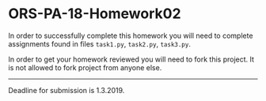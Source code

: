 # ORS-PA-18-Homework02
In order to successfully complete this homework you will need to complete assignments
found in files `task1.py`, `task2.py`, `task3.py`.

In order to get your homework reviewed you will need to fork this project.
It is not allowed to fork project from anyone else.

---
Deadline for submission is 1.3.2019.

